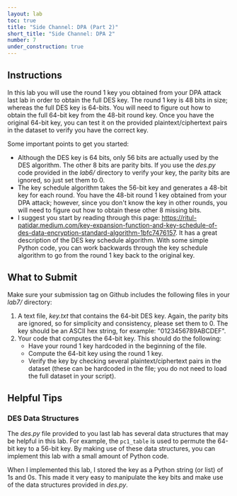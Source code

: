 ```yaml
---
layout: lab
toc: true
title: "Side Channel: DPA (Part 2)"
short_title: "Side Channel: DPA 2"
number: 7
under_construction: true
---
```


## Instructions

<!-- You will need to merge in the latest changes from the starter code repository before getting started.  Refer back to the [Lab Instructions]({% link _pages/lab_instructions.md %}) for how to do this. -->

In this lab you will use the round 1 key you obtained from your DPA attack last lab in order to obtain the full DES key.  The round 1 key is 48 bits in size; whereas the full DES key is 64-bits.  You will need to figure out how to obtain the full 64-bit key from the 48-bit round key.  Once you have the original 64-bit key, you can test it on the provided plaintext/ciphertext pairs in the dataset to verify you have the correct key.

Some important points to get you started:
* Although the DES key is 64 bits, only 56 bits are actually used by the DES algorithm.  The other 8 bits are parity bits.  If you use the *des.py* code provided in the *lab6/* directory to verify your key, the parity bits are ignored, so just set them to 0.
* The key schedule algorithm takes the 56-bit key and generates a 48-bit key for each round.  You have the 48-bit round 1 key obtained from your DPA attack; however, since you don't know the key in other rounds, you will need to figure out how to obtain these other 8 missing bits. 
* I suggest you start by reading through this page: <https://ritul-patidar.medium.com/key-expansion-function-and-key-schedule-of-des-data-encryption-standard-algorithm-1bfc7476157>.  It has a great description of the DES key schedule algorithm.  With some simple Python code, you can work backwards through the key schedule algorithm to go from the round 1 key back to the original key.


## What to Submit

Make sure your submission tag on Github includes the following files in your *lab7/* directory:
1. A text file, *key.txt* that contains the 64-bit DES key.  Again, the parity bits are ignored, so for simplicity and consistency, please set them to 0.  The key should be an ASCII hex string, for example: "0123456789ABCDEF".
1. Your code that computes the 64-bit key.  This should do the following:
    * Have your round 1 key hardcoded in the beginning of the file.
    * Compute the 64-bit key using the round 1 key.
    * Verify the key by checking several plaintext/ciphertext pairs in the dataset (these can be hardcoded in the file; you do not need to load the full dataset in your script).

## Helpful Tips

### DES Data Structures
The *des.py* file provided to you last lab has several data structures that may be helpful in this lab.  For example, the `pc1_table` is used to permute the 64-bit key to a 56-bit key.  By making use of these data structures, you can implement this lab with a small amount of Python code.

When I implemented this lab, I stored the key as a Python string (or list) of 1s and 0s.  This made it very easy to manipulate the key bits and make use of the data structures provided in *des.py*.